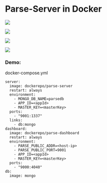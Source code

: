 # Parse-Server in Docker


![](https://img.shields.io/github/license/mashape/apistatus.svg)

![](https://img.shields.io/docker/stars/dockerepo/parse-server.svg) 

![](https://img.shields.io/docker/pulls/dockerepo/parse-server.svg)

![](https://img.shields.io/badge/parse--server-2.2.8-blue.svg)


### Demo: 

docker-compose.yml
```
server:
  image: dockerepo/parse-server
  restart: always 
  environment: 
    - MONGO_DB_NAME=parsedb
    - APP_ID=<appId>
    - MASTER_KEY=<masterKey>
  ports: 
    - "9001:1337"
  links: 
    - db:mongo
dashboard:
  image: dockerepo/parse-dashboard
  restart: always
  environment: 
    - PARSE_PUBLIC_ADDR=<host-ip>
    - PARSE_PUBLIC_PORT=9001
    - APP_ID=<appId>
    - MASTER_KEY=<masterKey>
  ports: 
    - "9000:4040" 
db:
  image: mongo
```
